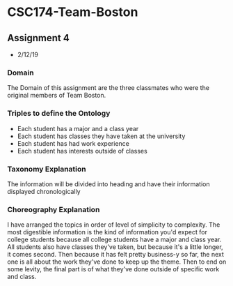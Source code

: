 # CSC174-Team-Boston
## Assignment 4
- 2/12/19
### Domain
The Domain of this assignment are the three classmates who were the original members of Team Boston.
### Triples to define the Ontology
- Each student has a major and a class year
- Each student has classes they have taken at the university
- Each student has had work experience
- Each student has interests outside of classes
### Taxonomy Explanation
The information will be divided into heading and have their information displayed chronologically
### Choreography Explanation
I have arranged the topics in order of level of simplicity to complexity. The most digestible information is the kind of information you'd expect for college students because all college students have a major and class year. All students also have classes they've taken, but because it's a little longer, it comes second. Then because it has felt pretty business-y so far, the next one is all about the work they've done to keep up the theme. Then to end on some levity, the final part is of what they've done outside of specific work and class.